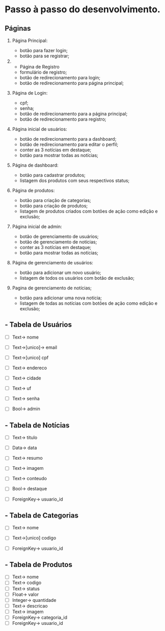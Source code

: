 # Passo à passo do desenvolvimento.

## Páginas

1. Página Principal:
    - botão para fazer login;
    - botão para se registrar;

2. - Página de Registro
    - formulário de registro;
    - botão de redirecionamento para login;
    - botão de redirecionamento para página principal;

3. Página de Login:
    - cpf;
    - senha;
    - botão de redirecionamento para a página principal;
    - botão de redirecionamento para registro;

4. Página inicial de usuários:
    - botão de redirecionamento para a dashboard;
    - botão de redirecionamento para editar o perfil;
    - conter as 3 notícias em destaque;
    - botão para mostrar todas as notícias;

5. Página de dashboard:
    - botão para cadastrar produtos;
    - listagem dos produtos com seus respectivos status;

6. Página de produtos:
    - botão para criação de categorias;
    - botão para criação de produtos;
    - listagem de produtos criados com botões de ação como edição e exclusão;

7. Página inicial de admin: 
    - botão de gerenciamento de usuários;
    - botão de gerenciamento de notícias;
    - conter as 3 notícias em destaque;
    - botão para mostrar todas as notícias;

8. Página de gerenciamento de usuários:
    - botão para adicionar um novo usuário;
    - listagem de todos os usuários com botão de exclusão;

9. Pagina de gerenciamento de notícias;
    - botão para adicionar uma nova notícia;
    - listagem de todas as notícias com botões de ação como edição e exclusão;

## - Tabela de Usuários

- [ ] Text-> nome
- [ ] Text->[unico]-> email 
- [ ] Text->[unico] cpf
- [ ] Text-> endereco
- [ ] Text-> cidade
- [ ] Text-> uf
- [ ] Text-> senha
- [ ] Bool-> admin


## - Tabela de Notícias

- [ ] Text-> titulo
- [ ] Data-> data
- [ ] Text-> resumo
- [ ] Text-> imagem
- [ ] Text-> conteudo
- [ ] Bool-> destaque
- [ ] ForeignKey-> usuario_id


## - Tabela de Categorias

- [ ] Text-> nome
- [ ] Text->[unico] codigo
- [ ] ForeignKey-> usuario_id


## - Tabela de Produtos

- [ ] Text-> nome
- [ ] Text-> codigo
- [ ] Text-> status
- [ ] Float-> valor
- [ ] Integer-> quantidade
- [ ] Text-> descricao
- [ ] Text-> imagem
- [ ] ForeignKey-> categoria_id
- [ ] ForeignKey-> usuario_id